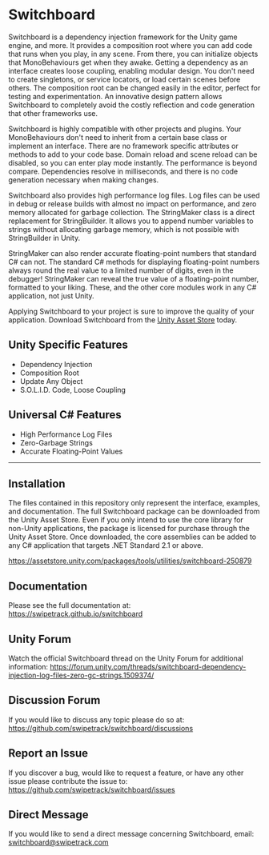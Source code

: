 # Switchboard

Switchboard is a dependency injection framework for the Unity game engine, and more. It provides a composition root where you can add code that runs when you play, in any scene. From there, you can initialize objects that MonoBehaviours get when they awake. Getting a dependency as an interface creates loose coupling, enabling modular design. You don't need to create singletons, or service locators, or load certain scenes before others. The composition root can be changed easily in the editor, perfect for testing and experimentation. An innovative design pattern allows Switchboard to completely avoid the costly reflection and code generation that other frameworks use.

Switchboard is highly compatible with other projects and plugins. Your MonoBehaviours don't need to inherit from a certain base class or implement an interface. There are no framework specific attributes or methods to add to your code base. Domain reload and scene reload can be disabled, so you can enter play mode instantly. The performance is beyond compare. Dependencies resolve in milliseconds, and there is no code generation necessary when making changes.

Switchboard also provides high performance log files. Log files can be used in debug or release builds with almost no impact on performance, and zero memory allocated for garbage collection. The StringMaker class is a direct replacement for StringBuilder. It allows you to append number variables to strings without allocating garbage memory, which is not possible with StringBuilder in Unity.

StringMaker can also render accurate floating-point numbers that standard C# can not. The standard C# methods for displaying floating-point numbers always round the real value to a limited number of digits, even in the debugger! StringMaker can reveal the true value of a floating-point number, formatted to your liking. These, and the other core modules work in any C# application, not just Unity.

Applying Switchboard to your project is sure to improve the quality of your application. Download Switchboard from the [Unity Asset Store](https://assetstore.unity.com/packages/tools/utilities/switchboard-250879) today.

## Unity Specific Features

- Dependency Injection
- Composition Root
- Update Any Object
- S.O.L.I.D. Code, Loose Coupling

## Universal C# Features

- High Performance Log Files
- Zero-Garbage Strings
- Accurate Floating-Point Values

________________

## Installation

The files contained in this repository only represent the interface, examples, and documentation. The full Switchboard package can be downloaded from the Unity Asset Store. Even if you only intend to use the core library for non-Unity applications, the package is licensed for purchase through the Unity Asset Store. Once downloaded, the core assemblies can be added to any C# application that targets .NET Standard 2.1 or above.

https://assetstore.unity.com/packages/tools/utilities/switchboard-250879

## Documentation

Please see the full documentation at: https://swipetrack.github.io/switchboard

## Unity Forum

Watch the official Switchboard thread on the Unity Forum for additional information: https://forum.unity.com/threads/switchboard-dependency-injection-log-files-zero-gc-strings.1509374/

## Discussion Forum

If you would like to discuss any topic please do so at: https://github.com/swipetrack/switchboard/discussions

## Report an Issue

If you discover a bug, would like to request a feature, or have any other issue please contribute the issue to: https://github.com/swipetrack/switchboard/issues

## Direct Message

If you would like to send a direct message concerning Switchboard, email: switchboard@swipetrack.com
